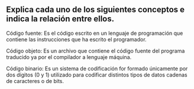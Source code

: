 ## Explica cada uno de los siguientes conceptos e indica la relación entre ellos.

Código fuente: Es el código escrito en un lenguaje de programación que contiene las instrucciones que ha escrito el programador.

Código objeto: Es un archivo que contiene el código fuente del programa traducido ya por el compilador a lenguaje máquina.

Código binario: Es un sistema de codificación for formado únicamente por dos dígitos (0 y 1) utilizado para codificar distintos tipos de datos cadenas de caracteres o de bits. 
